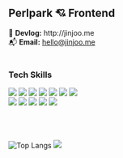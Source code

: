 <div>
<h2>Perlpark 💘 Frontend</h2>
<div>
📒 <b>Devlog:</b> http://jinjoo.me<br />
📬 <b>Email:</b> <a href="mailto:hello@jinjoo.me">hello@jinjoo.me</a><br />
</div>
<br />
<h3>Tech Skills</h3>
<img src="https://img.shields.io/badge/JavaScript-F7DF1E?style=flat&logo=JavaScript&logoColor=black" />
<img src="https://img.shields.io/badge/TypeScript-3178C6?style=flat&logo=TypeScript&logoColor=white" />
<img src="https://img.shields.io/badge/React-61DAFB?style=flat&logo=React&logoColor=black" />
<img src="https://img.shields.io/badge/Next.js-000000?style=flat&logo=Next.js&logoColor=white" />
<img src="https://img.shields.io/badge/Redux-764ABC?style=flat&logo=Redux&logoColor=white" />
<img src="https://img.shields.io/badge/React Query-FF4154?style=flat&logo=ReactQuery&logoColor=white" />
<img src="https://img.shields.io/badge/React Hook Form-EC5990?style=flat&logo=ReactHookForm&logoColor=white" /><br/>
<img src="https://img.shields.io/badge/HTML5-E34F26?style=flat&logo=HTML5&logoColor=white" />
<img src="https://img.shields.io/badge/CSS3-1572B6?style=flat&logo=CSS3&logoColor=white" />
<img src="https://img.shields.io/badge/Sass-CC6699?style=flat&logo=Sass&logoColor=white" />
<img src="https://img.shields.io/badge/Styled Components-DB7093?style=flat&logo=styled-components&logoColor=white" />
<img src="https://img.shields.io/badge/Tailwind CSS-06B6D4?style=flat&logo=TailwindCSS&logoColor=white" />
</div>

<br/>
<br/>
<br/>


![Top Langs](https://github-readme-stats.vercel.app/api/top-langs/?username=perlpark&layout=compact)
<img src="http://mazandi.herokuapp.com/api?handle=jinjoopark&theme=cold"/>
